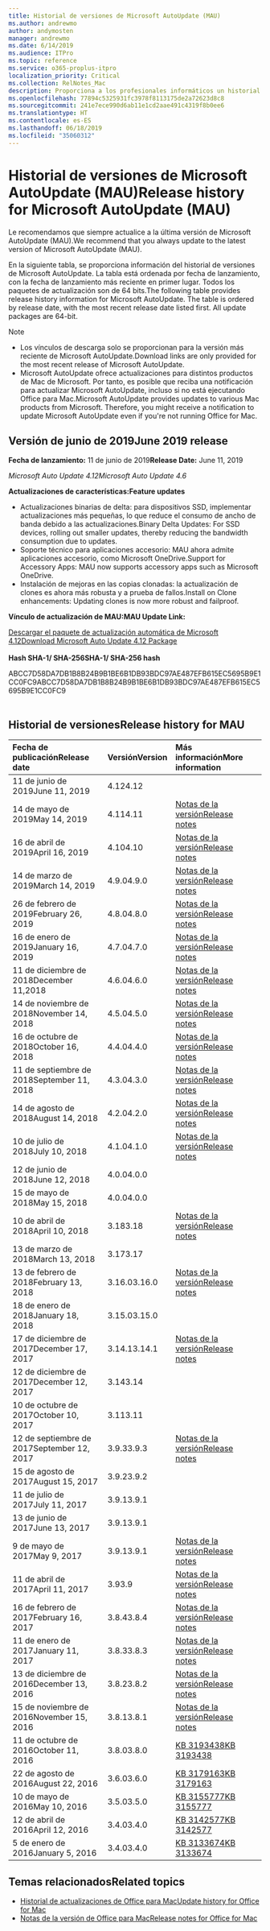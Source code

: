 ```yaml
---
title: Historial de versiones de Microsoft AutoUpdate (MAU)
ms.author: andrewmo
author: andymosten
manager: andrewmo
ms.date: 6/14/2019
ms.audience: ITPro
ms.topic: reference
ms.service: o365-proplus-itpro
localization_priority: Critical
ms.collection: RelNotes_Mac
description: Proporciona a los profesionales informáticos un historial de versiones de Microsoft AutoUpdate (MAU).
ms.openlocfilehash: 77894c5325931fc3978f8113175de2a72623d8c8
ms.sourcegitcommit: 241e7ece990d6ab11e1cd2aae491c4319f8b0ee6
ms.translationtype: HT
ms.contentlocale: es-ES
ms.lasthandoff: 06/18/2019
ms.locfileid: "35060312"
---
```

# <a name="release-history-for-microsoft-autoupdate-mau"></a><span data-ttu-id="26c6c-103">Historial de versiones de Microsoft AutoUpdate (MAU)</span><span class="sxs-lookup"><span data-stu-id="26c6c-103">Release history for Microsoft AutoUpdate (MAU)</span></span>
 
<span data-ttu-id="26c6c-104">Le recomendamos que siempre actualice a la última versión de Microsoft AutoUpdate (MAU).</span><span class="sxs-lookup"><span data-stu-id="26c6c-104">We recommend that you always update to the latest version of Microsoft AutoUpdate (MAU).</span></span>

<span data-ttu-id="26c6c-p101">En la siguiente tabla, se proporciona información del historial de versiones de Microsoft AutoUpdate. La tabla está ordenada por fecha de lanzamiento, con la fecha de lanzamiento más reciente en primer lugar. Todos los paquetes de actualización son de 64 bits.</span><span class="sxs-lookup"><span data-stu-id="26c6c-p101">The following table provides release history information for Microsoft AutoUpdate. The table is ordered by release date, with the most recent release date listed first. All update packages are 64-bit.</span></span>


> [!NOTE]
> 
> - <span data-ttu-id="26c6c-108">Los vínculos de descarga solo se proporcionan para la versión más reciente de Microsoft AutoUpdate.</span><span class="sxs-lookup"><span data-stu-id="26c6c-108">Download links are only provided for the most recent release of Microsoft AutoUpdate.</span></span>
> - <span data-ttu-id="26c6c-p102">Microsoft AutoUpdate ofrece actualizaciones para distintos productos de Mac de Microsoft. Por tanto, es posible que reciba una notificación para actualizar Microsoft AutoUpdate, incluso si no está ejecutando Office para Mac.</span><span class="sxs-lookup"><span data-stu-id="26c6c-p102">Microsoft AutoUpdate provides updates to various Mac products from Microsoft. Therefore, you might receive a notification to update Microsoft AutoUpdate even if you're not running Office for Mac.</span></span>
  
## <a name="june-2019-release"></a><span data-ttu-id="26c6c-111">Versión de junio de 2019</span><span class="sxs-lookup"><span data-stu-id="26c6c-111">June 2019 release</span></span>

<span data-ttu-id="26c6c-112">**Fecha de lanzamiento:** 11 de junio de 2019</span><span class="sxs-lookup"><span data-stu-id="26c6c-112">**Release Date:** June 11, 2019</span></span>

<span data-ttu-id="26c6c-113">*Microsoft Auto Update 4.12*</span><span class="sxs-lookup"><span data-stu-id="26c6c-113">*Microsoft Auto Update 4.6*</span></span>

 <span data-ttu-id="26c6c-114">**Actualizaciones de características:**</span><span class="sxs-lookup"><span data-stu-id="26c6c-114">**Feature updates**</span></span>

- <span data-ttu-id="26c6c-115">Actualizaciones binarias de delta: para dispositivos SSD, implementar actualizaciones más pequeñas, lo que reduce el consumo de ancho de banda debido a las actualizaciones.</span><span class="sxs-lookup"><span data-stu-id="26c6c-115">Binary Delta Updates: For SSD devices, rolling out smaller updates, thereby reducing the bandwidth consumption due to updates.</span></span>
- <span data-ttu-id="26c6c-116">Soporte técnico para aplicaciones accesorio: MAU ahora admite aplicaciones accesorio, como Microsoft OneDrive.</span><span class="sxs-lookup"><span data-stu-id="26c6c-116">Support for Accessory Apps: MAU now supports accessory apps such as Microsoft OneDrive.</span></span>
- <span data-ttu-id="26c6c-117">Instalación de mejoras en las copias clonadas: la actualización de clones es ahora más robusta y a prueba de fallos.</span><span class="sxs-lookup"><span data-stu-id="26c6c-117">Install on Clone enhancements: Updating clones is now more robust and failproof.</span></span>

<span data-ttu-id="26c6c-118">**Vínculo de actualización de MAU:**</span><span class="sxs-lookup"><span data-stu-id="26c6c-118">**MAU Update Link:**</span></span>

[<span data-ttu-id="26c6c-119">Descargar el paquete de actualización automática de Microsoft 4.12</span><span class="sxs-lookup"><span data-stu-id="26c6c-119">Download Microsoft Auto Update 4.12 Package</span></span>](https://officecdn.microsoft.com/pr/C1297A47-86C4-4C1F-97FA-950631F94777/MacAutoupdate/Microsoft_AutoUpdate_4.12.19060901_Updater.pkg)<br/>
<br/>
<span data-ttu-id="26c6c-120">**Hash SHA-1/ SHA-256**</span><span class="sxs-lookup"><span data-stu-id="26c6c-120">**SHA-1/ SHA-256 hash**</span></span>

<span data-ttu-id="26c6c-121">ABCC7D58DA7DB1B8B24B9B1BE6B1DB93BDC97AE487EFB615EC5695B9E1CC0FC9</span><span class="sxs-lookup"><span data-stu-id="26c6c-121">ABCC7D58DA7DB1B8B24B9B1BE6B1DB93BDC97AE487EFB615EC5695B9E1CC0FC9</span></span>
<br/><br/>

## <a name="release-history"></a><span data-ttu-id="26c6c-122">Historial de versiones</span><span class="sxs-lookup"><span data-stu-id="26c6c-122">Release history for MAU</span></span>

|<span data-ttu-id="26c6c-123">**Fecha de publicación**</span><span class="sxs-lookup"><span data-stu-id="26c6c-123">**Release date**</span></span>|<span data-ttu-id="26c6c-124">**Versión**</span><span class="sxs-lookup"><span data-stu-id="26c6c-124">**Version**</span></span>|<span data-ttu-id="26c6c-125">**Más información**</span><span class="sxs-lookup"><span data-stu-id="26c6c-125">**More information**</span></span>||
|:-----|:-----|:-----|:-----|
|<span data-ttu-id="26c6c-126">11 de junio de 2019</span><span class="sxs-lookup"><span data-stu-id="26c6c-126">June 11, 2019</span></span> <br/>|<span data-ttu-id="26c6c-127">4.12</span><span class="sxs-lookup"><span data-stu-id="26c6c-127">4.12</span></span> <br/> |  <br/> ||
|<span data-ttu-id="26c6c-128">14 de mayo de 2019</span><span class="sxs-lookup"><span data-stu-id="26c6c-128">May 14, 2019</span></span> <br/>|<span data-ttu-id="26c6c-129">4.11</span><span class="sxs-lookup"><span data-stu-id="26c6c-129">4.11</span></span> <br/> | [<span data-ttu-id="26c6c-130">Notas de la versión</span><span class="sxs-lookup"><span data-stu-id="26c6c-130">Release notes</span></span>](release-notes-office-for-mac.md#May-2019-release) <br/> | <br/> |
|<span data-ttu-id="26c6c-131">16 de abril de 2019</span><span class="sxs-lookup"><span data-stu-id="26c6c-131">April 16, 2019</span></span> <br/>|<span data-ttu-id="26c6c-132">4.10</span><span class="sxs-lookup"><span data-stu-id="26c6c-132">4.10</span></span> <br/> | [<span data-ttu-id="26c6c-133">Notas de la versión</span><span class="sxs-lookup"><span data-stu-id="26c6c-133">Release notes</span></span>](release-notes-office-for-mac.md#April-2019-release) <br/> |<br/> |
|<span data-ttu-id="26c6c-134">14 de marzo de 2019</span><span class="sxs-lookup"><span data-stu-id="26c6c-134">March 14, 2019</span></span> <br/>|<span data-ttu-id="26c6c-135">4.9.0</span><span class="sxs-lookup"><span data-stu-id="26c6c-135">4.9.0</span></span> <br/> | [<span data-ttu-id="26c6c-136">Notas de la versión</span><span class="sxs-lookup"><span data-stu-id="26c6c-136">Release notes</span></span>](release-notes-office-for-mac.md#march-2019-release) <br/> | <br/> |
|<span data-ttu-id="26c6c-137">26 de febrero de 2019</span><span class="sxs-lookup"><span data-stu-id="26c6c-137">February 26, 2019</span></span> <br/>|<span data-ttu-id="26c6c-138">4.8.0</span><span class="sxs-lookup"><span data-stu-id="26c6c-138">4.8.0</span></span> <br/> | [<span data-ttu-id="26c6c-139">Notas de la versión</span><span class="sxs-lookup"><span data-stu-id="26c6c-139">Release notes</span></span>](release-notes-office-for-mac.md#january-2019-release) <br/> |<br/> |
|<span data-ttu-id="26c6c-140">16 de enero de 2019</span><span class="sxs-lookup"><span data-stu-id="26c6c-140">January 16, 2019</span></span> <br/>|<span data-ttu-id="26c6c-141">4.7.0</span><span class="sxs-lookup"><span data-stu-id="26c6c-141">4.7.0</span></span> <br/> | [<span data-ttu-id="26c6c-142">Notas de la versión</span><span class="sxs-lookup"><span data-stu-id="26c6c-142">Release notes</span></span>](release-notes-office-for-mac.md#january-2019-release) <br/> | |
|<span data-ttu-id="26c6c-143">11 de diciembre de 2018</span><span class="sxs-lookup"><span data-stu-id="26c6c-143">December 11,2018</span></span> <br/>|<span data-ttu-id="26c6c-144">4.6.0</span><span class="sxs-lookup"><span data-stu-id="26c6c-144">4.6.0</span></span> <br/> | [<span data-ttu-id="26c6c-145">Notas de la versión</span><span class="sxs-lookup"><span data-stu-id="26c6c-145">Release notes</span></span>](release-notes-office-for-mac.md#december-2018-release) <br/> ||
|<span data-ttu-id="26c6c-146">14 de noviembre de 2018</span><span class="sxs-lookup"><span data-stu-id="26c6c-146">November 14, 2018</span></span> <br/> |<span data-ttu-id="26c6c-147">4.5.0</span><span class="sxs-lookup"><span data-stu-id="26c6c-147">4.5.0</span></span> <br/> |[<span data-ttu-id="26c6c-148">Notas de la versión</span><span class="sxs-lookup"><span data-stu-id="26c6c-148">Release notes</span></span>](release-notes-office-for-mac.md#november-2018-release) <br/> | |
|<span data-ttu-id="26c6c-149">16 de octubre de 2018</span><span class="sxs-lookup"><span data-stu-id="26c6c-149">October 16, 2018</span></span> <br/> |<span data-ttu-id="26c6c-150">4.4.0</span><span class="sxs-lookup"><span data-stu-id="26c6c-150">4.4.0</span></span> <br/> |[<span data-ttu-id="26c6c-151">Notas de la versión</span><span class="sxs-lookup"><span data-stu-id="26c6c-151">Release notes</span></span>](release-notes-office-for-mac.md#october-2018-release) <br/> | |
|<span data-ttu-id="26c6c-152">11 de septiembre de 2018</span><span class="sxs-lookup"><span data-stu-id="26c6c-152">September 11, 2018</span></span>  <br/> |<span data-ttu-id="26c6c-153">4.3.0</span><span class="sxs-lookup"><span data-stu-id="26c6c-153">4.3.0</span></span>  <br/> |[<span data-ttu-id="26c6c-154">Notas de la versión</span><span class="sxs-lookup"><span data-stu-id="26c6c-154">Release notes</span></span>](release-notes-office-for-mac.md#september-2018-release) <br/> | |
|<span data-ttu-id="26c6c-155">14 de agosto de 2018</span><span class="sxs-lookup"><span data-stu-id="26c6c-155">August 14, 2018</span></span>  <br/> |<span data-ttu-id="26c6c-156">4.2.0</span><span class="sxs-lookup"><span data-stu-id="26c6c-156">4.2.0</span></span>  <br/> |[<span data-ttu-id="26c6c-157">Notas de la versión</span><span class="sxs-lookup"><span data-stu-id="26c6c-157">Release notes</span></span>](release-notes-office-for-mac.md#august-2018-release) <br/> | |
|<span data-ttu-id="26c6c-158">10 de julio de 2018</span><span class="sxs-lookup"><span data-stu-id="26c6c-158">July 10, 2018</span></span>  <br/> |<span data-ttu-id="26c6c-159">4.1.0</span><span class="sxs-lookup"><span data-stu-id="26c6c-159">4.1.0</span></span>  <br/> |[<span data-ttu-id="26c6c-160">Notas de la versión</span><span class="sxs-lookup"><span data-stu-id="26c6c-160">Release notes</span></span>](release-notes-office-for-mac.md#july-2018-release) <br/> | |
|<span data-ttu-id="26c6c-161">12 de junio de 2018</span><span class="sxs-lookup"><span data-stu-id="26c6c-161">June 12, 2018</span></span>  <br/> |<span data-ttu-id="26c6c-162">4.0.0</span><span class="sxs-lookup"><span data-stu-id="26c6c-162">4.0.0</span></span>  <br/> |||
|<span data-ttu-id="26c6c-163">15 de mayo de 2018</span><span class="sxs-lookup"><span data-stu-id="26c6c-163">May 15, 2018</span></span>  <br/> |<span data-ttu-id="26c6c-164">4.0.0</span><span class="sxs-lookup"><span data-stu-id="26c6c-164">4.0.0</span></span>  <br/> |||
|<span data-ttu-id="26c6c-165">10 de abril de 2018</span><span class="sxs-lookup"><span data-stu-id="26c6c-165">April 10, 2018</span></span>  <br/> |<span data-ttu-id="26c6c-166">3.18</span><span class="sxs-lookup"><span data-stu-id="26c6c-166">3.18</span></span>  <br/> |[<span data-ttu-id="26c6c-167">Notas de la versión</span><span class="sxs-lookup"><span data-stu-id="26c6c-167">Release notes</span></span>](release-notes-office-for-mac.md#april-2018-release) <br/> ||
|<span data-ttu-id="26c6c-168">13 de marzo de 2018</span><span class="sxs-lookup"><span data-stu-id="26c6c-168">March 13, 2018</span></span>  <br/> |<span data-ttu-id="26c6c-169">3.17</span><span class="sxs-lookup"><span data-stu-id="26c6c-169">3.17</span></span>  <br/> |||
|<span data-ttu-id="26c6c-170">13 de febrero de 2018</span><span class="sxs-lookup"><span data-stu-id="26c6c-170">February 13, 2018</span></span>  <br/> |<span data-ttu-id="26c6c-171">3.16.0</span><span class="sxs-lookup"><span data-stu-id="26c6c-171">3.16.0</span></span>  <br/> |[<span data-ttu-id="26c6c-172">Notas de la versión</span><span class="sxs-lookup"><span data-stu-id="26c6c-172">Release notes</span></span>](release-notes-office-for-mac.md#february-2018-release) <br/> | <br/> |
|<span data-ttu-id="26c6c-173">18 de enero de 2018</span><span class="sxs-lookup"><span data-stu-id="26c6c-173">January 18, 2018</span></span>  <br/> |<span data-ttu-id="26c6c-174">3.15.0</span><span class="sxs-lookup"><span data-stu-id="26c6c-174">3.15.0</span></span>  <br/> |<br/> |
|<span data-ttu-id="26c6c-175">17 de diciembre de 2017</span><span class="sxs-lookup"><span data-stu-id="26c6c-175">December 17, 2017</span></span>  <br/> |<span data-ttu-id="26c6c-176">3.14.1</span><span class="sxs-lookup"><span data-stu-id="26c6c-176">3.14.1</span></span>  <br/> |[<span data-ttu-id="26c6c-177">Notas de la versión</span><span class="sxs-lookup"><span data-stu-id="26c6c-177">Release notes</span></span>](release-notes-office-for-mac.md#december-2017-release) <br/> | <br/> |
|<span data-ttu-id="26c6c-178">12 de diciembre de 2017</span><span class="sxs-lookup"><span data-stu-id="26c6c-178">December 12, 2017</span></span>  <br/> |<span data-ttu-id="26c6c-179">3.14</span><span class="sxs-lookup"><span data-stu-id="26c6c-179">3.14</span></span>  <br/> ||  <br/> |
|<span data-ttu-id="26c6c-180">10 de octubre de 2017</span><span class="sxs-lookup"><span data-stu-id="26c6c-180">October 10, 2017</span></span>  <br/> |<span data-ttu-id="26c6c-181">3.11</span><span class="sxs-lookup"><span data-stu-id="26c6c-181">3.11</span></span>  <br/> ||<br/> |
|<span data-ttu-id="26c6c-182">12 de septiembre de 2017</span><span class="sxs-lookup"><span data-stu-id="26c6c-182">September 12, 2017</span></span>  <br/> |<span data-ttu-id="26c6c-183">3.9.3</span><span class="sxs-lookup"><span data-stu-id="26c6c-183">3.9.3</span></span>  <br/> |[<span data-ttu-id="26c6c-184">Notas de la versión</span><span class="sxs-lookup"><span data-stu-id="26c6c-184">Release notes</span></span>](release-notes-office-for-mac.md#september-2017-release) <br/> |<br/> |
|<span data-ttu-id="26c6c-185">15 de agosto de 2017</span><span class="sxs-lookup"><span data-stu-id="26c6c-185">August 15, 2017</span></span>  <br/> |<span data-ttu-id="26c6c-186">3.9.2</span><span class="sxs-lookup"><span data-stu-id="26c6c-186">3.9.2</span></span>  <br/> || <br/> |
|<span data-ttu-id="26c6c-187">11 de julio de 2017</span><span class="sxs-lookup"><span data-stu-id="26c6c-187">July 11, 2017</span></span>  <br/> |<span data-ttu-id="26c6c-188">3.9.1</span><span class="sxs-lookup"><span data-stu-id="26c6c-188">3.9.1</span></span>  <br/> || <br/> |
|<span data-ttu-id="26c6c-189">13 de junio de 2017</span><span class="sxs-lookup"><span data-stu-id="26c6c-189">June 13, 2017</span></span>  <br/> |<span data-ttu-id="26c6c-190">3.9.1</span><span class="sxs-lookup"><span data-stu-id="26c6c-190">3.9.1</span></span>  <br/> || <br/> |
|<span data-ttu-id="26c6c-191">9 de mayo de 2017</span><span class="sxs-lookup"><span data-stu-id="26c6c-191">May 9, 2017</span></span>  <br/> |<span data-ttu-id="26c6c-192">3.9.1</span><span class="sxs-lookup"><span data-stu-id="26c6c-192">3.9.1</span></span>  <br/> |[<span data-ttu-id="26c6c-193">Notas de la versión</span><span class="sxs-lookup"><span data-stu-id="26c6c-193">Release notes</span></span>](release-notes-office-for-mac.md#may-2017-release) <br/> | <br/> |
|<span data-ttu-id="26c6c-194">11 de abril de 2017</span><span class="sxs-lookup"><span data-stu-id="26c6c-194">April 11, 2017</span></span>  <br/> |<span data-ttu-id="26c6c-195">3.9</span><span class="sxs-lookup"><span data-stu-id="26c6c-195">3.9</span></span>  <br/> |[<span data-ttu-id="26c6c-196">Notas de la versión</span><span class="sxs-lookup"><span data-stu-id="26c6c-196">Release notes</span></span>](release-notes-office-for-mac.md#april-2017-release) <br/> |  <br/> |
|<span data-ttu-id="26c6c-197">16 de febrero de 2017</span><span class="sxs-lookup"><span data-stu-id="26c6c-197">February 16, 2017</span></span>  <br/> |<span data-ttu-id="26c6c-198">3.8.4</span><span class="sxs-lookup"><span data-stu-id="26c6c-198">3.8.4</span></span>  <br/> |[<span data-ttu-id="26c6c-199">Notas de la versión</span><span class="sxs-lookup"><span data-stu-id="26c6c-199">Release notes</span></span>](release-notes-office-for-mac.md#february-2017-release) <br/> | <br/> |
|<span data-ttu-id="26c6c-200">11 de enero de 2017</span><span class="sxs-lookup"><span data-stu-id="26c6c-200">January 11, 2017</span></span>  <br/> |<span data-ttu-id="26c6c-201">3.8.3</span><span class="sxs-lookup"><span data-stu-id="26c6c-201">3.8.3</span></span>  <br/> |[<span data-ttu-id="26c6c-202">Notas de la versión</span><span class="sxs-lookup"><span data-stu-id="26c6c-202">Release notes</span></span>](release-notes-office-for-mac.md#january-2017-release) <br/> | <br/> |
|<span data-ttu-id="26c6c-203">13 de diciembre de 2016</span><span class="sxs-lookup"><span data-stu-id="26c6c-203">December 13, 2016</span></span>  <br/> |<span data-ttu-id="26c6c-204">3.8.2</span><span class="sxs-lookup"><span data-stu-id="26c6c-204">3.8.2</span></span>  <br/> |[<span data-ttu-id="26c6c-205">Notas de la versión</span><span class="sxs-lookup"><span data-stu-id="26c6c-205">Release notes</span></span>](release-notes-office-for-mac.md#december-2016-release) <br/> | <br/> |
|<span data-ttu-id="26c6c-206">15 de noviembre de 2016</span><span class="sxs-lookup"><span data-stu-id="26c6c-206">November 15, 2016</span></span>  <br/> |<span data-ttu-id="26c6c-207">3.8.1</span><span class="sxs-lookup"><span data-stu-id="26c6c-207">3.8.1</span></span>  <br/> |[<span data-ttu-id="26c6c-208">Notas de la versión</span><span class="sxs-lookup"><span data-stu-id="26c6c-208">Release notes</span></span>](release-notes-office-for-mac.md#november-2016-release) <br/> | <br/> |
|<span data-ttu-id="26c6c-209">11 de octubre de 2016</span><span class="sxs-lookup"><span data-stu-id="26c6c-209">October 11, 2016</span></span>  <br/> |<span data-ttu-id="26c6c-210">3.8.0</span><span class="sxs-lookup"><span data-stu-id="26c6c-210">3.8.0</span></span>  <br/> |[<span data-ttu-id="26c6c-211">KB 3193438</span><span class="sxs-lookup"><span data-stu-id="26c6c-211">KB 3193438</span></span>](https://support.microsoft.com/kb/3193438) <br/> | <br/> |
|<span data-ttu-id="26c6c-212">22 de agosto de 2016</span><span class="sxs-lookup"><span data-stu-id="26c6c-212">August 22, 2016</span></span>  <br/> |<span data-ttu-id="26c6c-213">3.6.0</span><span class="sxs-lookup"><span data-stu-id="26c6c-213">3.6.0</span></span>  <br/> |[<span data-ttu-id="26c6c-214">KB 3179163</span><span class="sxs-lookup"><span data-stu-id="26c6c-214">KB 3179163</span></span>](https://support.microsoft.com/kb/3179163) <br/> | <br/> |
|<span data-ttu-id="26c6c-215">10 de mayo de 2016</span><span class="sxs-lookup"><span data-stu-id="26c6c-215">May 10, 2016</span></span>  <br/> |<span data-ttu-id="26c6c-216">3.5.0</span><span class="sxs-lookup"><span data-stu-id="26c6c-216">3.5.0</span></span>  <br/> |[<span data-ttu-id="26c6c-217">KB 3155777</span><span class="sxs-lookup"><span data-stu-id="26c6c-217">KB 3155777</span></span>](https://support.microsoft.com/kb/3155777) <br/> | <br/> |
|<span data-ttu-id="26c6c-218">12 de abril de 2016</span><span class="sxs-lookup"><span data-stu-id="26c6c-218">April 12, 2016</span></span>  <br/> |<span data-ttu-id="26c6c-219">3.4.0</span><span class="sxs-lookup"><span data-stu-id="26c6c-219">3.4.0</span></span>  <br/> |[<span data-ttu-id="26c6c-220">KB 3142577</span><span class="sxs-lookup"><span data-stu-id="26c6c-220">KB 3142577</span></span>](https://support.microsoft.com/kb/3142577) <br/> | <br/> |
|<span data-ttu-id="26c6c-221">5 de enero de 2016</span><span class="sxs-lookup"><span data-stu-id="26c6c-221">January 5, 2016</span></span>  <br/> |<span data-ttu-id="26c6c-222">3.4.0</span><span class="sxs-lookup"><span data-stu-id="26c6c-222">3.4.0</span></span>  <br/> |[<span data-ttu-id="26c6c-223">KB 3133674</span><span class="sxs-lookup"><span data-stu-id="26c6c-223">KB 3133674</span></span>](https://support.microsoft.com/kb/3133674) <br/> | <br/> |


## <a name="related-topics"></a><span data-ttu-id="26c6c-224">Temas relacionados</span><span class="sxs-lookup"><span data-stu-id="26c6c-224">Related topics</span></span>

- [<span data-ttu-id="26c6c-225">Historial de actualizaciones de Office para Mac</span><span class="sxs-lookup"><span data-stu-id="26c6c-225">Update history for Office for Mac</span></span>](update-history-office-for-mac.md)
- [<span data-ttu-id="26c6c-226">Notas de la versión de Office para Mac</span><span class="sxs-lookup"><span data-stu-id="26c6c-226">Release notes for Office for Mac</span></span>](release-notes-office-for-mac.md) 